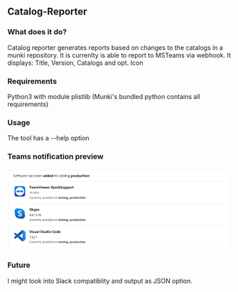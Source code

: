 ## Catalog-Reporter
### What does it do?
Catalog reporter generates reports based on changes to the catalogs in a munki repository.
It is currenlty is able to report to MSTeams via webhook. It displays: Title, Version, Catalogs and opt. Icon
### Requirements
Python3 with module plistlib (Munki's bundled python contains all requirements)
### Usage
The tool has a --help option
### Teams notification preview
![CatalogReporter Preview](SamplePictures/CatalogReporter.png)
### Future
I might look into Slack compatiblity and output as JSON option. 